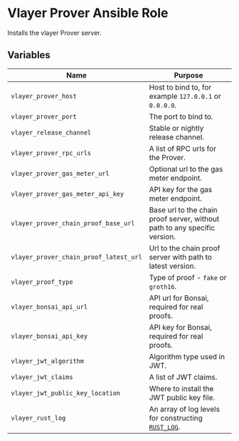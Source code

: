 # Vlayer Prover Ansible Role

Installs the vlayer Prover server.

## Variables

| Name | Purpose |
| --- | --- |
| `vlayer_prover_host` | Host to bind to, for example `127.0.0.1` or `0.0.0.0`. |
| `vlayer_prover_port` | The port to bind to. |
| `vlayer_release_channel` | Stable or nightly release channel. |
| `vlayer_prover_rpc_urls` | A list of RPC urls for the Prover. |
| `vlayer_prover_gas_meter_url` | Optional url to the gas meter endpoint. |
| `vlayer_prover_gas_meter_api_key` | API key for the gas meter endpoint. |
| `vlayer_prover_chain_proof_base_url` | Base url to the chain proof server, without path to any specific version. |
| `vlayer_prover_chain_proof_latest_url` | Url to the chain proof server with path to latest version. |
| `vlayer_proof_type` | Type of proof - `fake` or `groth16`. |
| `vlayer_bonsai_api_url` | API url for Bonsai, required for real proofs. |
| `vlayer_bonsai_api_key` | API key for Bonsai, required for real proofs. |
| `vlayer_jwt_algorithm` | Algorithm type used in JWT. |
| `vlayer_jwt_claims` | A list of JWT claims. |
| `vlayer_jwt_public_key_location` | Where to install the JWT public key file. |
| `vlayer_rust_log` | An array of log levels for constructing [`RUST_LOG`](https://rust-lang-nursery.github.io/rust-cookbook/development_tools/debugging/config_log.html). |
